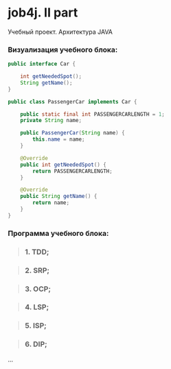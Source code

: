 # job4j. II part

Учебный проект. Архитектура JAVA

### Визуализация учебного блока:


``` JAVA
public interface Car {

    int getNeededSpot();
    String getName();
}

public class PassengerCar implements Car {

    public static final int PASSENGERCARLENGTH = 1;
    private String name;

    public PassengerCar(String name) {
        this.name = name;
    }

    @Override
    public int getNeededSpot() {
        return PASSENGERCARLENGTH;
    }

    @Override
    public String getName() {
        return name;
    }
}
```

### **Программа учебного блока:**

>### 1. TDD;

>### 2. SRP;

>### 3. OCP;

>### 4. LSP;

>### 5. ISP;

>### 6. DIP;

...
